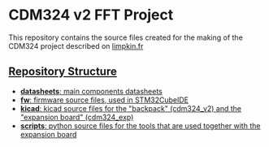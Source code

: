 # CDM324 v2 FFT Project
This repository contains the source files created for the making of the CDM324 project described on <a href="https://www.limpkin.fr">limpkin.fr

## Repository Structure
- <b>datasheets</b>: main components datasheets
- <b>fw</b>: firmware source files, used in STM32CubeIDE
- <b>kicad</b>: kicad source files for the "backpack" (cdm324_v2) and the "expansion board" (cdm324_exp)
- <b>scripts</b>: python source files for the tools that are used together with the expansion board
